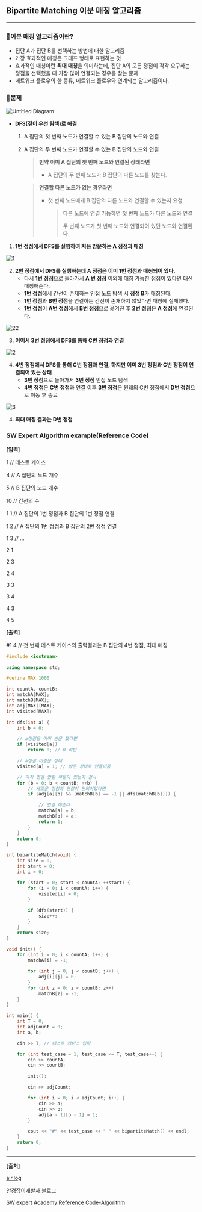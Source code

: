 ## **Bipartite Matching 이분 매칭 알고리즘**

***



### **🔑이분 매칭 알고리즘이란?**

- 집단 A가 집단 B를 선택하는 방법에 대한 알고리즘
- 가장 효과적인 매칭은 그래프 형태로 표현하는 것
- 효과적인 매칭이란 **최대 매칭**을 의미하는데, 집단 A의 모든 정점이 각각 요구하는<br> 정점을 선택했을 때 가장 많이 연결되는 경우를 찾는 문제 
- 네트워크 플로우의 한 종류, 네트워크 플로우와 연계되는 알고리즘이다.



### **🔑문제**

![Untitled Diagram](https://user-images.githubusercontent.com/55940552/105634764-14686c00-5ea3-11eb-8626-b8280a654970.png)



- **DFS(깊이 우선 탐색)로 해결**

  1. A 집단의 첫 번째 노드가 연결할 수 있는 B 집단의 노드와 연결

  2. A 집단의 두 번째 노드가 연결할 수 있는 B 집단의 노드와 연결 

     > **만약 이미 A 집단의 첫 번째 노드와 연결된 상태라면**
     >
     > - A 집단의 두 번째 노드가 B 집단의 다른 노드를 찾는다.

     > **연결할 다른 노드가 없는 경우라면**
     >
     > - 첫 번째 노드에게 B 집단의 다른 노드와 연결할 수 있는지 요청
     >
     >   > 다른 노드에 연결 가능하면 첫 번째 노드가 다른 노드와 연결
     >   >
     >   > 두 번째 노드가 첫 번째 노드와 연결되어 있던 노드와 연결된다. 



1. **1번 정점에서 DFS를 실행하여 처음 방문하는 A 정점과 매칭**

![1](https://user-images.githubusercontent.com/55940552/105636137-2a2d5f80-5eaa-11eb-90d9-0ee68be8ae5b.png)

2. **2번 정점에서 DFS를 실행하는데 A 정점은 이미 1번 정점과 매칭되어 있다.**
   - 다시 **1번 정점**으로 돌아가서 **A 번 정점** 이외에 매칭 가능한 정점이 있다면 대신 매칭해준다.
   - **1번 정점**에서 간선이 존재하는 인접 노드 탐색 시 **정점 B**가 매칭된다.
   - **1번 정점**과 **B번 정점**을 연결하는 간선이 존재하지 않았다면 매칭에 실패했다.
   - **1번 정점**이 **A번 정점**에서 **B번 정점**으로 옮겨진 후 **2번 정점**은 **A 정점**에 연결된다.

![22](https://user-images.githubusercontent.com/55940552/105636182-87291580-5eaa-11eb-829b-d4faba735ba6.png)

3. **이어서 3번 정점에서 DFS를 통해 C번 정점과 연결**

![2](https://user-images.githubusercontent.com/55940552/105636140-2b5e8c80-5eaa-11eb-8e49-42a0c0a7c149.png)

4. **4번 정점에서 DFS를 통해 C번 정점과 연결, 하지만 이미 3번 정점과 C번 정점이 연결되어 있는 상태**
   - **3번 정점**으로 돌아가서 **3번 정점** 인접 노드 탐색
   - **4번 정점**은 **C번 정점**과 연결 이후 **3번 정점**은 원래의 C번 정점에서 **D번 정점**으로 이동 후 종료 

![3](https://user-images.githubusercontent.com/55940552/105636141-2b5e8c80-5eaa-11eb-9884-1ca93df3eea0.png)

4. **최대 매칭 결과는 D번 정점**



### **SW Expert Algorithm example(Reference Code)**

**[입력]**

1	// 테스트 케이스

4	// A 집단의 노드 개수

5	// B 집단의 노드 개수

10	// 간선의 수

1 1	// A 집단의 1번 정점과 B 집단의 1번 정점 연결

1 2	// A 집단의 1번 정점과 B 집단의 2번 정점 연결

1 3	// ...

2 1

2 3

2 4

3 3

3 4

4 3

4 5



**[출력]**

#1	4 	// 첫 번째 테스트 케이스의 출력결과는 B 집단의 4번 정점, 최대 매칭



```c++
#include <iostream>

using namespace std;

#define MAX 1000

int countA, countB;
int matchA[MAX];
int matchB[MAX];
int adj[MAX][MAX];
int visited[MAX];

int dfs(int a) {
	int b = 0;

	// a정점을 이미 방문 했다면
	if (visited[a])
		return 0; // 0 리턴

	// a정점 미방문 상태
	visited[a] = 1; // 방문 상태로 만들어줌

	// 아직 연결 안한 부분이 있는지 검사
	for (b = 0; b < countB; ++b) {
		// 새로운 정점과 연결이 안되어있다면
		if (adj[a][b] && (matchB[b] == -1 || dfs(matchB[b]))) {

			// 연결 해준다
			matchA[a] = b;
			matchB[b] = a;
			return 1;
		}
	}
	return 0;
}

int bipartiteMatch(void) {
	int size = 0;
	int start = 0;
	int i = 0;

	for (start = 0; start < countA; ++start) {
		for (i = 0; i < countA; i++) {
			visited[i] = 0;
		}

		if (dfs(start)) {
			size++;
		}
	}
	return size;
}

void init() {
	for (int i = 0; i < countA; i++) {
		matchA[i] = -1;

		for (int j = 0; j < countB; j++) {
			adj[i][j] = 0;
		}
		for (int z = 0; z < countB; z++)
			matchB[z] = -1;
	}
}

int main() {
	int T = 0;
	int adjCount = 0;
	int a, b;

	cin >> T; // 테스트 케이스 입력 

	for (int test_case = 1; test_case <= T; test_case++) {
		cin >> countA;
		cin >> countB;

		init();

		cin >> adjCount;

		for (int i = 0; i < adjCount; i++) {
			cin >> a;
			cin >> b;
			adj[a - 1][b - 1] = 1;
		}

		cout << "#" << test_case << " " << bipartiteMatch() << endl;
	}
	return 0;
}
```





***

**[출처]**

[air.log](https://velog.io/@max9106/Algorithm-%EC%9D%B4%EB%B6%84-%EB%A7%A4%EC%B9%ADBipartite-Matching)

[안경잡이개발자 블로그](https://m.blog.naver.com/PostView.nhn?blogId=ndb796&logNo=221240613074&proxyReferer=https:%2F%2Fwww.google.com%2F)

[SW expert Academy Reference Code-Algorithm](https://swexpertacademy.com/main/visualcode/main.do#/home/editor/R/57c78445a4c12ab823c2fbdf)